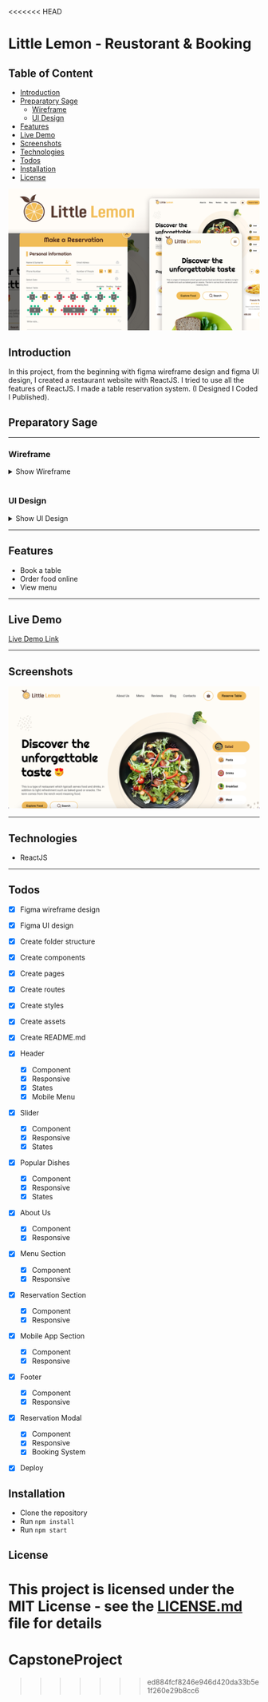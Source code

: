 <<<<<<< HEAD
# Little Lemon - Reustorant & Booking

## Table of Content

- [Introduction](#introduction)
- [Preparatory Sage](#preparatory-sage)
    - [Wireframe](#wireframe)
    - [UI Design](#ui-design)
- [Features](#features)
- [Live Demo](#live-demo)
- [Screenshots](#screenshots)
- [Technologies](#technologies)
- [Todos](#todos)
- [Installation](#installation)
- [License](#license)


![main-image](./readmeAssets/main-image.jpg)

## Introduction

In this project, from the beginning with figma wireframe design and figma UI design, I created a restaurant website with ReactJS. I tried to use all the features of ReactJS. I made a table reservation system. (I Designed I Coded I Published).


## Preparatory Sage

---

### Wireframe


<details>
<summary>Show Wireframe</summary>

![wireframe1](./readmeAssets/wireframe/w1.png)

</details>

<br />


### UI Design


<details>
<summary>Show UI Design</summary>

![ui-design-1](./readmeAssets/ui-design/ui1.png)
![ui-design-2](./readmeAssets/ui-design/ui2.png)

</details>

---

## Features

- Book a table
- Order food online
- View menu

---

## Live Demo

[Live Demo Link](https://azateser.github.io/little-lemon-finalProject/build)

---

## Screenshots

![screenshot](./readmeAssets/screenshots/screenshot.png)

---

## Technologies

- ReactJS

---

## Todos

- [x] Figma wireframe design <br />
- [x] Figma UI design <br />
- [x] Create folder structure <br />
- [x] Create components <br />
- [x] Create pages <br />
- [x] Create routes <br />
- [x] Create styles <br />
- [x] Create assets <br />
- [x] Create README.md <br />
- [x] Header <br />
    - [x] Component <br />
    - [x] Responsive <br />
    - [x] States <br />
    - [x] Mobile Menu <br />
- [x] Slider <br />
    - [x] Component <br />
    - [x] Responsive <br />
    - [x] States <br />
- [x] Popular Dishes <br />
    - [x] Component <br />
    - [x] Responsive <br />
    - [x] States <br />
- [x] About Us <br />
    - [x] Component <br />
    - [x] Responsive <br />
- [x] Menu Section <br />
    - [x] Component <br />
    - [x] Responsive <br />
- [x] Reservation Section <br />
    - [x] Component <br />
    - [x] Responsive <br />
- [x] Mobile App Section <br />
    - [x] Component <br />
    - [x] Responsive <br />
- [x] Footer <br />
    - [x] Component <br />
    - [x] Responsive <br />
- [x] Reservation Modal <br />
    - [x] Component <br />
    - [x] Responsive <br />
    - [x] Booking System <br />
- [x] Deploy <br />



## Installation

- Clone the repository
- Run `npm install`
- Run `npm start`

## License

This project is licensed under the MIT License - see the [LICENSE.md](LICENSE.md) file for details
=======
# CapstoneProject
>>>>>>> ed884fcf8246e946d420da33b5e1f260e29b8cc6
